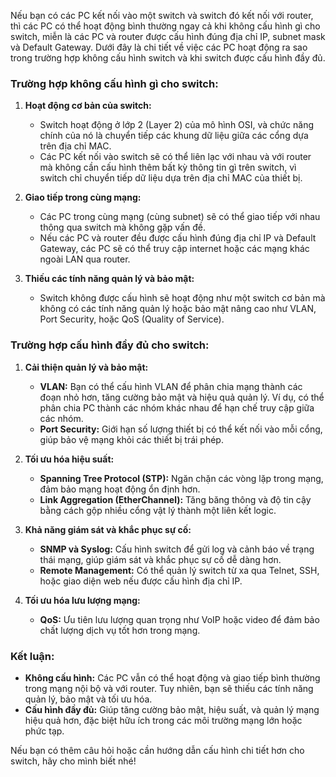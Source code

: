 Nếu bạn có các PC kết nối vào một switch và switch đó kết nối với router, thì các PC có thể hoạt động bình thường ngay cả khi không cấu hình gì cho switch, miễn là các PC và router được cấu hình đúng địa chỉ IP, subnet mask và Default Gateway. Dưới đây là chi tiết về việc các PC hoạt động ra sao trong trường hợp không cấu hình switch và khi switch được cấu hình đầy đủ.

### Trường hợp không cấu hình gì cho switch:

1. **Hoạt động cơ bản của switch:**
   - Switch hoạt động ở lớp 2 (Layer 2) của mô hình OSI, và chức năng chính của nó là chuyển tiếp các khung dữ liệu giữa các cổng dựa trên địa chỉ MAC.
   - Các PC kết nối vào switch sẽ có thể liên lạc với nhau và với router mà không cần cấu hình thêm bất kỳ thông tin gì trên switch, vì switch chỉ chuyển tiếp dữ liệu dựa trên địa chỉ MAC của thiết bị.

2. **Giao tiếp trong cùng mạng:**
   - Các PC trong cùng mạng (cùng subnet) sẽ có thể giao tiếp với nhau thông qua switch mà không gặp vấn đề.
   - Nếu các PC và router đều được cấu hình đúng địa chỉ IP và Default Gateway, các PC sẽ có thể truy cập internet hoặc các mạng khác ngoài LAN qua router.

3. **Thiếu các tính năng quản lý và bảo mật:**
   - Switch không được cấu hình sẽ hoạt động như một switch cơ bản mà không có các tính năng quản lý hoặc bảo mật nâng cao như VLAN, Port Security, hoặc QoS (Quality of Service).

### Trường hợp cấu hình đầy đủ cho switch:

1. **Cải thiện quản lý và bảo mật:**
   - **VLAN:** Bạn có thể cấu hình VLAN để phân chia mạng thành các đoạn nhỏ hơn, tăng cường bảo mật và hiệu quả quản lý. Ví dụ, có thể phân chia PC thành các nhóm khác nhau để hạn chế truy cập giữa các nhóm.
   - **Port Security:** Giới hạn số lượng thiết bị có thể kết nối vào mỗi cổng, giúp bảo vệ mạng khỏi các thiết bị trái phép.

2. **Tối ưu hóa hiệu suất:**
   - **Spanning Tree Protocol (STP):** Ngăn chặn các vòng lặp trong mạng, đảm bảo mạng hoạt động ổn định hơn.
   - **Link Aggregation (EtherChannel):** Tăng băng thông và độ tin cậy bằng cách gộp nhiều cổng vật lý thành một liên kết logic.

3. **Khả năng giám sát và khắc phục sự cố:**
   - **SNMP và Syslog:** Cấu hình switch để gửi log và cảnh báo về trạng thái mạng, giúp giám sát và khắc phục sự cố dễ dàng hơn.
   - **Remote Management:** Có thể quản lý switch từ xa qua Telnet, SSH, hoặc giao diện web nếu được cấu hình địa chỉ IP.

4. **Tối ưu hóa lưu lượng mạng:**
   - **QoS:** Ưu tiên lưu lượng quan trọng như VoIP hoặc video để đảm bảo chất lượng dịch vụ tốt hơn trong mạng.

### Kết luận:
- **Không cấu hình:** Các PC vẫn có thể hoạt động và giao tiếp bình thường trong mạng nội bộ và với router. Tuy nhiên, bạn sẽ thiếu các tính năng quản lý, bảo mật và tối ưu hóa.
- **Cấu hình đầy đủ:** Giúp tăng cường bảo mật, hiệu suất, và quản lý mạng hiệu quả hơn, đặc biệt hữu ích trong các môi trường mạng lớn hoặc phức tạp.

Nếu bạn có thêm câu hỏi hoặc cần hướng dẫn cấu hình chi tiết hơn cho switch, hãy cho mình biết nhé!

